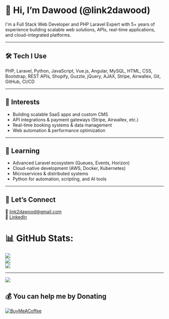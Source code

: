 # 👋 Hi, I’m Dawood (@link2dawood)

I'm a Full Stack Web Developer and PHP Laravel Expert with 5+ years of experience building scalable web solutions, APIs, real-time applications, and cloud-integrated platforms.

---

## 🛠️ Tech I Use

PHP, Laravel, Python, JavaScript, Vue.js, Angular, MySQL, HTML, CSS, Bootstrap, REST APIs, Shopify, Guzzle, jQuery, AJAX, Stripe, Airwallex, Git, GitHub, CI/CD

---

## 👀 Interests

- Building scalable SaaS apps and custom CMS
- API integrations & payment gateways (Stripe, Airwallex, etc.)
- Real-time booking systems & data management
- Web automation & performance optimization

---

## 🌱 Learning

- Advanced Laravel ecosystem (Queues, Events, Horizon)
- Cloud-native development (AWS, Docker, Kubernetes)
- Microservices & distributed systems
- Python for automation, scripting, and AI tools

---

## 🤝 Let’s Connect

📧 [link2dawood@gmail.com](mailto:link2dawood123@gmail.com)  
🔗 [LinkedIn](https://www.linkedin.com/in/link2dawood)

# 📊 GitHub Stats:
![](https://github-readme-stats.vercel.app/api?username=link2dawood&theme=dark&hide_border=false&include_all_commits=true&count_private=true)<br/>
![](https://github-readme-streak-stats.herokuapp.com/?user=link2dawood&theme=dark&hide_border=false)<br/>
![](https://github-readme-stats.vercel.app/api/top-langs/?username=link2dawood&theme=dark&hide_border=false&include_all_commits=true&count_private=true&layout=compact)

---
[![](https://visitcount.itsvg.in/api?id=link2dawood&icon=0&color=0)](https://visitcount.itsvg.in)

  ## 💰 You can help me by Donating
  [![BuyMeACoffee](https://img.shields.io/badge/Buy%20Me%20a%20Coffee-ffdd00?style=for-the-badge&logo=buy-me-a-coffee&logoColor=black)](https://buymeacoffee.com/link2dawood) 

  
<!-- Proudly created with GPRM ( https://gprm.itsvg.in ) -->
